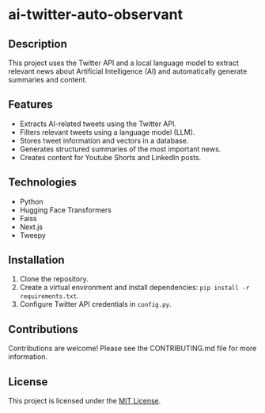 # ai-twitter-auto-observant

## Description

This project uses the Twitter API and a local language model to extract relevant news about Artificial Intelligence (AI) and automatically generate summaries and content.

## Features

* Extracts AI-related tweets using the Twitter API.
* Filters relevant tweets using a language model (LLM).
* Stores tweet information and vectors in a database.
* Generates structured summaries of the most important news.
* Creates content for Youtube Shorts and LinkedIn posts.

## Technologies

* Python
* Hugging Face Transformers
* Faiss
* Next.js
* Tweepy

## Installation

1. Clone the repository.
2. Create a virtual environment and install dependencies: `pip install -r requirements.txt`.
3. Configure Twitter API credentials in `config.py`.

## Contributions

Contributions are welcome! Please see the CONTRIBUTING.md file for more information.

## License

This project is licensed under the [MIT License](LICENSE).